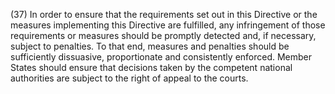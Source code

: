 (37) In order to ensure that the requirements set out in this Directive or the measures implementing this Directive are fulfilled, any infringement of those requirements or measures should be promptly detected and, if necessary, subject to penalties. To that end, measures and penalties should be sufficiently dissuasive, proportionate and consistently enforced. Member States should ensure that decisions taken by the competent national authorities are subject to the right of appeal to the courts.